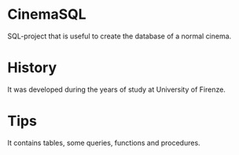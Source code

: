 # CinemaSQL
SQL-project that is useful to create the database of a normal cinema.
# History
It was developed during the years of study at University of Firenze.
# Tips
It contains tables, some queries, functions and procedures.
